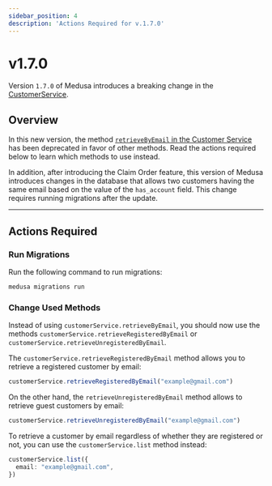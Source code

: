 ```yaml
---
sidebar_position: 4
description: 'Actions Required for v.1.7.0'
---
```


# v1.7.0

Version `1.7.0` of Medusa introduces a breaking change in the [CustomerService](../../../../references/services/classes/CustomerService.md).

## Overview

In this new version, the method [`retrieveByEmail` in the Customer Service](../../../../references/services/classes/CustomerService.md#retrievebyemail) has been deprecated in favor of other methods. Read the actions required below to learn which methods to use instead.

In addition, after introducing the Claim Order feature, this version of Medusa introduces changes in the database that allows two customers having the same email based on the value of the `has_account` field. This change requires running migrations after the update.

---

## Actions Required

### Run Migrations

Run the following command to run migrations:

```bash
medusa migrations run
```

### Change Used Methods

Instead of using `customerService.retrieveByEmail`, you should now use the methods `customerService.retrieveRegisteredByEmail` or `customerService.retrieveUnregisteredByEmail`.

The `customerService.retrieveRegisteredByEmail` method allows you to retrieve a registered customer by email:

```ts
customerService.retrieveRegisteredByEmail("example@gmail.com")
```

On the other hand, the `retrieveUnregisteredByEmail` method allows to retrieve guest customers by email:

```jsx
customerService.retrieveUnregisteredByEmail("example@gmail.com")
```

To retrieve a customer by email regardless of whether they are registered or not, you can use the `customerService.list` method instead:

```ts
customerService.list({
  email: "example@gmail.com",
})
```
